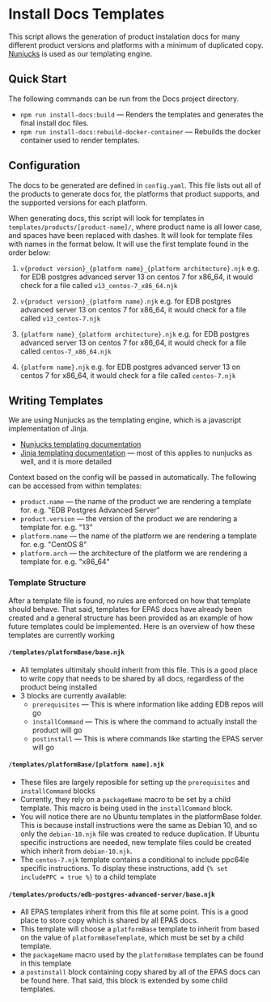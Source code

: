 # Install Docs Templates

This script allows the generation of product instalation docs for many different product versions and platforms with a minimum of duplicated copy. [Nunjucks](https://mozilla.github.io/nunjucks/) is used as our templating engine.

## Quick Start

The following commands can be run from the Docs project directory.

- `npm run install-docs:build` — Renders the templates and generates the final install doc files.
- `npm run install-docs:rebuild-docker-container` — Rebuilds the docker container used to render templates.

## Configuration

The docs to be generated are defined in `config.yaml`. This file lists out all of the products to generate docs for, the platforms that product supports, and the supported versions for each platform.

When generating docs, this script will look for templates in `templates/products/[product-name]/`, where product name is all lower case, and spaces have been replaced with dashes. It will look for template files with names in the format below. It will use the first template found in the order below:

1. `v{product version}_{platform name}_{platform architecture}.njk`
   e.g. for EDB postgres advanced server 13 on centos 7 for x86_64, it would check for a file called `v13_centos-7_x86_64.njk`

1. `v{product version}_{platform name}.njk`
   e.g. for EDB postgres advanced server 13 on centos 7 for x86_64, it would check for a file called `v13_centos-7.njk`

1. `{platform name}_{platform architecture}.njk`
   e.g. for EDB postgres advanced server 13 on centos 7 for x86_64, it would check for a file called `centos-7_x86_64.njk`

1. `{platform name}.njk`
   e.g. for EDB postgres advanced server 13 on centos 7 for x86_64, it would check for a file called `centos-7.njk`

## Writing Templates

We are using Nunjucks as the templating engine, which is a javascript implementation of Jinja.

- [Nunjucks templating documentation](https://mozilla.github.io/nunjucks/templating.html)
- [Jinja templating documentation](https://jinja.palletsprojects.com/en/3.0.x/templates/) — most of this applies to nunjucks as well, and it is more detailed

Context based on the config will be passed in automatically. The following can be accessed from within templates:

- `product.name` — the name of the product we are rendering a template for. e.g. "EDB Postgres Advanced Server"
- `product.version` — the version of the product we are rendering a template for. e.g. "13"
- `platform.name` — the name of the platform we are rendering a template for. e.g. "CentOS 8"
- `platform.arch` — the architecture of the platform we are rendering a template for. e.g. "x86_64"

### Template Structure

After a template file is found, no rules are enforced on how that template should behave. That said, templates for EPAS docs have already been created and a general structure has been provided as an example of how future templates could be implemented. Here is an overview of how these templates are currently working

#### `/templates/platformBase/base.njk`

- All templates ultimitaly should inherit from this file. This is a good place to write copy that needs to be shared by all docs, regardless of the product being installed
- 3 blocks are currently available:
  - `prerequisites` — This is where information like adding EDB repos will go
  - `installCommand` — This is where the command to actually install the product will go
  - `postinstall` — This is where commands like starting the EPAS server will go

#### `/templates/platformBase/[platform name].njk`

- These files are largely reposible for setting up the `prerequisites` and `installCommand` blocks
- Currently, they rely on a `packageName` macro to be set by a child template. This macro is being used in the `installCommand` block.
- You will notice there are no Ubuntu templates in the platformBase folder. This is because install instructions were the same as Debian 10, and so only the `debian-10.njk` file was created to reduce duplication. If Ubuntu specific instructions are needed, new template files could be created which inherit from `debian-10.njk`.
- The `centos-7.njk` template contains a conditional to include ppc64le specific instructions. To display these instructions, add `{% set includePPC = true %}` to a child template

#### `/templates/products/edb-postgres-advanced-server/base.njk`

- All EPAS templates inherit from this file at some point. This is a good place to store copy which is shared by all EPAS docs.
- This template will choose a `platformBase` template to inherit from based on the value of `platformBaseTemplate`, which must be set by a child template.
- the `packageName` macro used by the `platformBase` templates can be found in this template
- a `postinstall` block containing copy shared by all of the EPAS docs can be found here. That said, this block is extended by some child templates.

